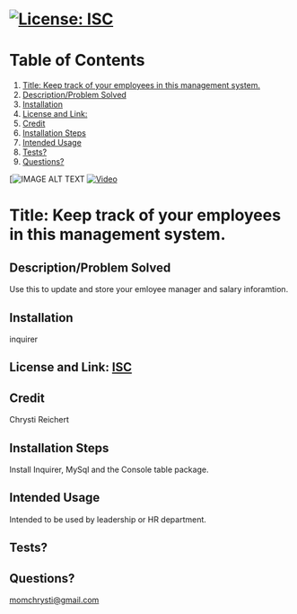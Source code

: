 # [![License: ISC](https://img.shields.io/badge/License-ISC-green.svg)](https://opensource.org/licenses/ISC)
# Table of Contents
1. [Title: Keep track of your employees in this management system.](#title)
2. [Description/Problem Solved](#description)
3. [Installation](#installation)
4. [License and Link: ](#license)
5. [Credit](#credit)
6. [Installation Steps](#installation-steps)
7. [Intended Usage](#intended-usage)
8. [Tests?](#Tests)
9. [Questions?](#questions)

[![IMAGE ALT TEXT](/tracker/db/Screenshot%202023-02-01%20164512.png)
[![Video](https://www.youtube.com/watch?v=MXgTDC0Ghsg)](https://www.youtube.com/watch?v=MXgTDC0Ghsg)


# Title: Keep track of your employees in this management system.
## Description/Problem Solved 
Use this to update and store your emloyee manager and salary inforamtion.
## Installation 
inquirer
## License and Link: [ISC](https://opensource.org/licenses/ISC/)

## Credit 
Chrysti Reichert
## Installation Steps 
Install Inquirer, MySql and the Console table package.
## Intended Usage 
Intended to be used by leadership or HR department.
## Tests? 
 
## Questions? 
 momchrysti@gmail.com
